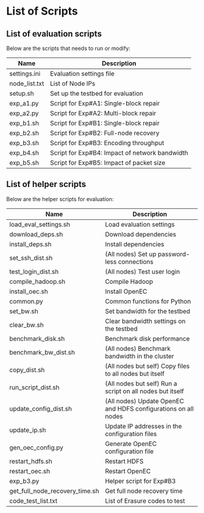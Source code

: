 # List of Scripts

## List of evaluation scripts

Below are the scripts that needs to run or modify:

| Name | Description |
| ------ | ------ |
| settings.ini | Evaluation settings file |
| node_list.txt | List of Node IPs |
| setup.sh | Set up the testbed for evaluation |
| exp_a1.py | Script for Exp#A1: Single-block repair |
| exp_a2.py | Script for Exp#A2: Multi-block repair |
| exp_b1.sh | Script for Exp#B1: Single-block repair |
| exp_b2.sh | Script for Exp#B2: Full-node recovery |
| exp_b3.sh | Script for Exp#B3: Encoding throughput |
| exp_b4.sh | Script for Exp#B4: Impact of network bandwidth |
| exp_b5.sh | Script for Exp#B5: Impact of packet size |

## List of helper scripts

Below are the helper scripts for evaluation:

| Name | Description |
| ------ | ------ |
| load_eval_settings.sh | Load evaluation settings |
| download_deps.sh | Download dependencies |
| install_deps.sh | Install dependencies |
| set_ssh_dist.sh | (All nodes) Set up password-less connections |
| test_login_dist.sh | (All nodes) Test user login |
| compile_hadoop.sh | Compile Hadoop |
| install_oec.sh | Install OpenEC |
| common.py | Common functions for Python |
| set_bw.sh | Set bandwidth for the testbed |
| clear_bw.sh | Clear bandwidth settings on the testbed |
| benchmark_disk.sh | Benchmark disk performance |
| benchmark_bw_dist.sh | (All nodes) Benchmark bandwidth in the cluster |
| copy_dist.sh | (All nodes but self) Copy files to all nodes but itself |
| run_script_dist.sh | (All nodes but self) Run a script on all nodes but itself |
| update_config_dist.sh | (All nodes) Update OpenEC and HDFS configurations on all nodes
| update_ip.sh | Update IP addresses in the configuration files |
| gen_oec_config.py | Generate OpenEC configuration file |
| restart_hdfs.sh | Restart HDFS |
| restart_oec.sh | Restart OpenEC |
| exp_b3.py | Helper script for Exp#B3 |
| get_full_node_recovery_time.sh | Get full node recovery time |
| code_test_list.txt | List of Erasure codes to test |